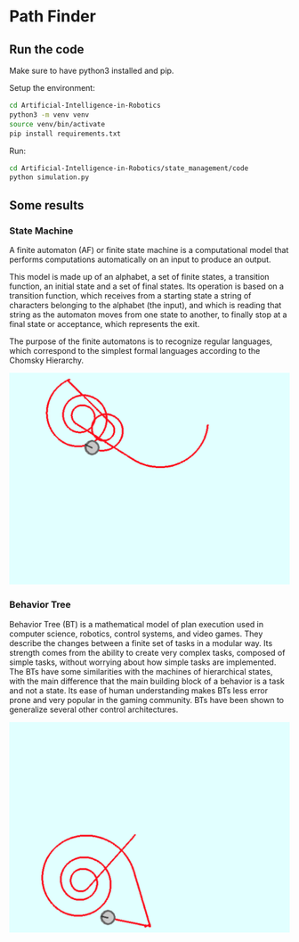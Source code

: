 # Path Finder

## Run the code

Make sure to have python3 installed and pip.

Setup the environment:
```bash
cd Artificial-Intelligence-in-Robotics
python3 -m venv venv
source venv/bin/activate
pip install requirements.txt
```

Run:
```bash
cd Artificial-Intelligence-in-Robotics/state_management/code
python simulation.py
```

## Some results

### State Machine

A finite automaton (AF) or finite state machine is a computational model that performs computations automatically on an input to produce an output.

This model is made up of an alphabet, a set of finite states, a transition function, an initial state and a set of final states. Its operation is based on a transition function, which receives from a starting state a string of characters belonging to the alphabet (the input), and which is reading that string as the automaton moves from one state to another, to finally stop at a final state or acceptance, which represents the exit.

The purpose of the finite automatons is to recognize regular languages, which correspond to the simplest formal languages according to the Chomsky Hierarchy.

![Alt text](report/imgs/stateMachine/5.png?raw=true "Title")

### Behavior Tree

Behavior Tree (BT) is a mathematical model of plan execution used in computer science, robotics, control systems, and video games. They describe the changes between a finite set of tasks in a modular way. Its strength comes from the ability to create very complex tasks, composed of simple tasks, without worrying about how simple tasks are implemented. The BTs have some similarities with the machines of hierarchical states, with the main difference that the main building block of a behavior is a task and not a state. Its ease of human understanding makes BTs less error prone and very popular in the gaming community. BTs have been shown to generalize several other control architectures.

![Alt text](report/imgs/decisionTree/7.png?raw=true "Title")
